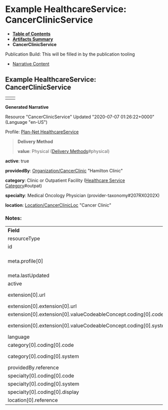 # Example HealthcareService: CancerClinicService

* [**Table of Contents**](toc.html)
* [**Artifacts Summary**](artifacts.html)
* **CancerClinicService**

Publication Build: This will be filled in by the publication tooling

* [Narrative Content](#)

## Example HealthcareService: CancerClinicService

|  |  |
| --- | --- |
|  | |

**Generated Narrative**

Resource "CancerClinicService" Updated "2020-07-07 01:26:22+0000" (Language "en-US")

Profile: [Plan-Net HealthcareService](StructureDefinition-plannet-HealthcareService.html)

> **Delivery Method**
>
> **value**: Physical  ([Delivery Methods](CodeSystem-DeliveryMethodCS.html)#physical)

**active**: true

**providedBy**: [Organization/CancerClinic](Organization-CancerClinic.html) "Hamilton Clinic"

**category**: Clinic or Outpatient Facility  ([Healthcare Service Category](CodeSystem-HealthcareServiceCategoryCS.html)#outpat)

**specialty**: Medical Oncology Physician  (provider-taxonomy#207RX0202X)

**location**: [Location/CancerClinicLoc](Location-CancerClinicLoc.html) "Cancer Clinic"

### Notes:

|  |  |
| --- | --- |
| **Field** | **Value** |
| resourceType | "HealthcareService" |
| id | "CancerClinicService" |
| meta.profile[0] | "http://hl7.org/fhir/us/davinci-pdex-plan-net/StructureDefinition/plannet-HealthcareService" |
| meta.lastUpdated | "2020-07-07T13:26:22.0314215+00:00" |
| active | "true" |
| extension[0].url | "http://hl7.org/fhir/us/davinci-pdex-plan-net/StructureDefinition/delivery-method" |
| extension[0].extension[0].url | "type" |
| extension[0].extension[0].valueCodeableConcept.coding[0].code | #physical |
| extension[0].extension[0].valueCodeableConcept.coding[0].system | "http://hl7.org/fhir/us/davinci-pdex-plan-net/CodeSystem/DeliveryMethodCS" |
| language | "en-US" |
| category[0].coding[0].code | #outpat |
| category[0].coding[0].system | "http://hl7.org/fhir/us/davinci-pdex-plan-net/CodeSystem/HealthcareServiceCategoryCS" |
| providedBy.reference | "Organization/CancerClinic" |
| specialty[0].coding[0].code | #207RX0202X |
| specialty[0].coding[0].system | "http://nucc.org/provider-taxonomy" |
| specialty[0].coding[0].display | "Medical Oncology Physician" |
| location[0].reference | "Location/CancerClinicLoc" |